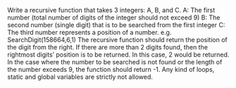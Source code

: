 Write a recursive function that takes 3 integers: A, B, and C.
A: The first number (total number of digits of the integer should not exceed 9)
B: The second number (single digit) that is to be searched from the first integer
C: The third number represents a position of a number.
e.g. SearchDigit(158664,6,1)
The recursive function should return the position of the digit from the right. If there are more than
2 digits found, then the rightmost digits’ position is to be returned. In this case, 2 would be returned.
In the case where the number to be searched is not found or the length of the number exceeds 9,
the function should return -1.
Any kind of loops, static and global variables are strictly not allowed.
